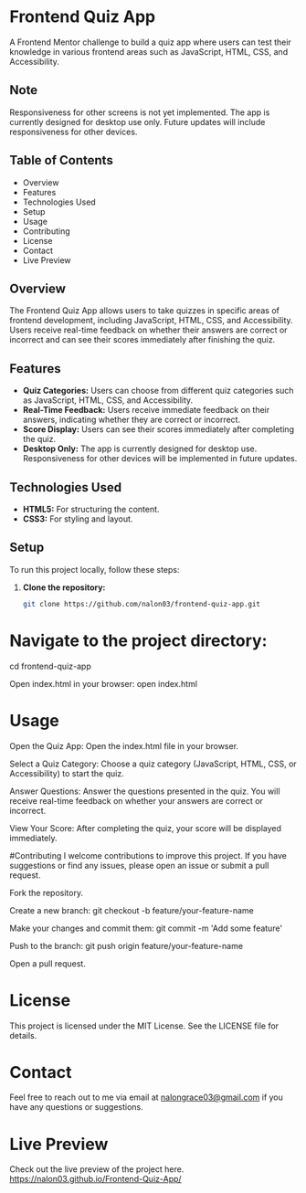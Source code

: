 # Frontend Quiz App

A Frontend Mentor challenge to build a quiz app where users can test their knowledge in various frontend areas such as JavaScript, HTML, CSS, and Accessibility.

## Note

Responsiveness for other screens is not yet implemented. The app is currently designed for desktop use only. Future updates will include responsiveness for other devices.

## Table of Contents

- Overview
- Features
- Technologies Used
- Setup
- Usage
- Contributing
- License
- Contact
- Live Preview

## Overview

The Frontend Quiz App allows users to take quizzes in specific areas of frontend development, including JavaScript, HTML, CSS, and Accessibility. Users receive real-time feedback on whether their answers are correct or incorrect and can see their scores immediately after finishing the quiz.

## Features

- **Quiz Categories:** Users can choose from different quiz categories such as JavaScript, HTML, CSS, and Accessibility.
- **Real-Time Feedback:** Users receive immediate feedback on their answers, indicating whether they are correct or incorrect.
- **Score Display:** Users can see their scores immediately after completing the quiz.
- **Desktop Only:** The app is currently designed for desktop use. Responsiveness for other devices will be implemented in future updates.

## Technologies Used

- **HTML5:** For structuring the content.
- **CSS3:** For styling and layout.

## Setup

To run this project locally, follow these steps:

1. **Clone the repository:**
   ```bash
   git clone https://github.com/nalon03/frontend-quiz-app.git

# Navigate to the project directory:
cd frontend-quiz-app

Open index.html in your browser:
open index.html

# Usage

Open the Quiz App:
Open the index.html file in your browser.

Select a Quiz Category:
Choose a quiz category (JavaScript, HTML, CSS, or Accessibility) to start the quiz.

Answer Questions:
Answer the questions presented in the quiz. You will receive real-time feedback on whether your answers are correct or incorrect.

View Your Score:
After completing the quiz, your score will be displayed immediately.

#Contributing
I welcome contributions to improve this project. If you have suggestions or find any issues, please open an issue or submit a pull request.

Fork the repository.

Create a new branch:
git checkout -b feature/your-feature-name

Make your changes and commit them:
git commit -m 'Add some feature'

Push to the branch:
git push origin feature/your-feature-name

Open a pull request.

# License
This project is licensed under the MIT License. See the LICENSE file for details.

# Contact
Feel free to reach out to me via email at nalongrace03@gmail.com if you have any questions or suggestions.

# Live Preview
Check out the live preview of the project here.
https://nalon03.github.io/Frontend-Quiz-App/

